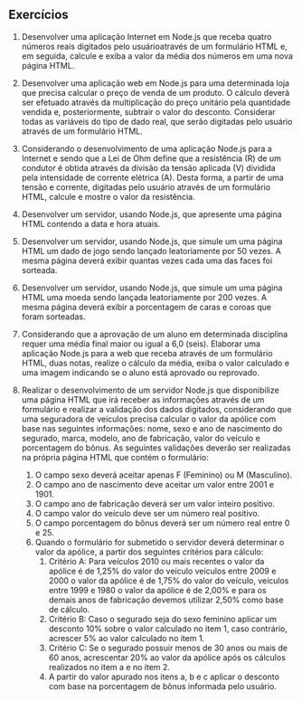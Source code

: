 ## Exercícios
1. Desenvolver uma aplicação Internet em Node.js que receba quatro números reais digitados pelo usuárioatravés de um formulário HTML e, em seguida, calcule e exiba a valor da média dos números em uma nova página HTML.

2. Desenvolver uma aplicação web em Node.js para uma determinada loja que precisa calcular o preço de venda de um produto. O cálculo deverá ser efetuado através da multiplicação do preço unitário pela quantidade vendida e, posteriormente, subtrair o valor do desconto. Considerar todas as variáveis do tipo de dado real, que serão digitadas pelo usuário através de um formulário HTML.

3. Considerando o desenvolvimento de uma aplicação Node.js para a Internet e sendo que a Lei de Ohm define que a resistência (R) de um condutor é obtida através da divisão da tensão aplicada (V) dividida pela intensidade de corrente elétrica (A). Desta forma, a partir de uma tensão e corrente, digitadas pelo usuário através de um formulário HTML, calcule e mostre o valor da resistência.

4. Desenvolver um servidor, usando Node.js, que apresente uma página HTML contendo a data e hora atuais.

5. Desenvolver um servidor, usando Node.js, que simule um uma página HTML um dado de jogo sendo lançado leatoriamente por 50 vezes. A mesma página deverá exibir quantas vezes cada uma das faces foi sorteada.

6. Desenvolver um servidor, usando Node.js, que simule um uma página HTML uma moeda sendo lançada leatoriamente por 200 vezes. A mesma página deverá exibir a porcentagem de caras e coroas que foram sorteadas.

7. Considerando que a aprovação de um aluno em determinada disciplina requer uma média final maior ou igual a 6,0 (seis). Elaborar uma aplicação Node.js para a web que receba através de um formulário HTML, duas notas, realize o cálculo da média, exiba o valor calculado e uma imagem indicando se o aluno está aprovado ou reprovado.

8. Realizar o desenvolvimento de um servidor Node.js que disponibilize uma página HTML que irá receber as informações através de um formulário e realizar a validação dos dados digitados, considerando que uma seguradora de veículos precisa calcular o valor da apólice com base nas seguintes informações: nome, sexo e ano de nascimento do segurado, marca, modelo, ano de fabricação, valor do veículo e porcentagem do bônus. As seguintes validações deverão ser realizadas na própria página HTML que contém o formulário:
   1. O campo sexo deverá aceitar apenas F (Feminino) ou M (Masculino).
   2. O campo ano de nascimento deve aceitar um valor entre 2001 e 1901.
   3. O campo ano de fabricação deverá ser um valor inteiro positivo.
   4. O campo valor do veículo deve ser um número real positivo.
   5. O campo porcentagem do bônus deverá ser um número real entre 0 e 25.
   6. Quando o formulário for submetido o servidor deverá determinar o valor da apólice, a partir dos seguintes critérios para cálculo: 
        1. Critério A: Para veículos 2010 ou mais recentes o valor da apólice é de 1,25% do valor do veículo veículos entre 2009 e 2000 o valor da apólice é de 1,75% do valor do veículo, veículos entre 1999 e 1980 o valor da apólice é de 2,00% e para os demais anos de fabricação devemos utilizar 2,50% como base de cálculo. 
        2. Critério B: Caso o segurado seja do sexo feminino aplicar um desconto 10% sobre o valor calculado no item 1, caso contrário, acrescer 5% ao valor calculado no item 1.
        3. Critério C: Se o segurado possuir menos de 30 anos ou mais de 60 anos, acrescentar 20% ao valor da apólice após os cálculos realizados no item a e no item 2.
        4. A partir do valor apurado nos itens a, b e c aplicar o desconto com base na porcentagem de bônus informada pelo usuário.